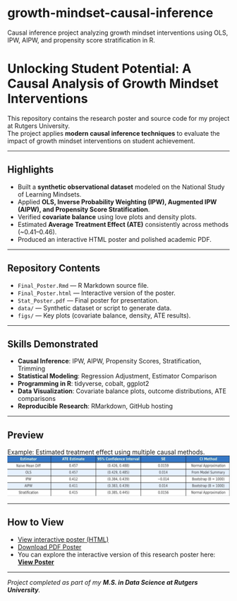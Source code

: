 # growth-mindset-causal-inference
Causal inference project analyzing growth mindset interventions using OLS, IPW, AIPW, and propensity score stratification in R.

# Unlocking Student Potential: A Causal Analysis of Growth Mindset Interventions
This repository contains the research poster and source code for my project at Rutgers University.  
The project applies **modern causal inference techniques** to evaluate the impact of growth mindset interventions on student achievement.

---

## Highlights
- Built a **synthetic observational dataset** modeled on the National Study of Learning Mindsets.
- Applied **OLS, Inverse Probability Weighting (IPW), Augmented IPW (AIPW), and Propensity Score Stratification**.
- Verified **covariate balance** using love plots and density plots.
- Estimated **Average Treatment Effect (ATE)** consistently across methods (~0.41–0.46).
- Produced an interactive HTML poster and polished academic PDF.

---

## Repository Contents
- `Final_Poster.Rmd` — R Markdown source file.  
- `Final_Poster.html` — Interactive version of the poster.  
- `Stat_Poster.pdf` — Final poster for presentation.  
- `data/` — Synthetic dataset or script to generate data.  
- `figs/` — Key plots (covariate balance, density, ATE results).

---

## Skills Demonstrated
- **Causal Inference**: IPW, AIPW, Propensity Scores, Stratification, Trimming  
- **Statistical Modeling**: Regression Adjustment, Estimator Comparison  
- **Programming in R**: tidyverse, cobalt, ggplot2  
- **Data Visualization**: Covariate balance plots, outcome distributions, ATE comparisons  
- **Reproducible Research**: RMarkdown, GitHub hosting  

---

## Preview
Example: Estimated treatment effect using multiple causal methods.  
![ATE Results](ATE_results.png)

---

## How to View 
- [View interactive poster (HTML)](./index.html)
- [Download PDF Poster](./Stat_Poster.pdf)
- You can explore the interactive version of this research poster here:
[**View Poster**](https://chimbililohith.github.io/growth_mindset/) 

---

*Project completed as part of my **M.S. in Data Science at Rutgers University**.*
